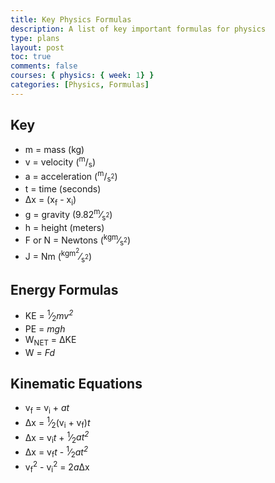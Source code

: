 ```yaml
---
title: Key Physics Formulas
description: A list of key important formulas for physics
type: plans
layout: post
toc: true
comments: false
courses: { physics: { week: 1} }
categories: [Physics, Formulas]
---
```

## Key
- m = mass (kg)
- v = velocity (<sup>m</sup>/<sub>s</sub>)
- a = acceleration (<sup>m</sup>/<sub>s<sup>2</sup></sub>)
- t = time (seconds)
- ∆x = (x<sub>f</sub> - x<sub>i</sub>)
- g = gravity (9.82<sup>m</sup>&frasl;<sub>s<sup>2</sup></sub>)
- h = height (meters)
- F or N = Newtons (<sup>kgm</sup>&frasl;<sub>s<sup>2</sup></sub>)
- J = Nm (<sup>kgm<sup>2</sup></sup>&frasl;<sub>s<sup>2</sup></sub>)

## Energy Formulas
- KE = <sup>1</sup>&frasl;<sub>2</sub>*mv<sup>2</sup>*
- PE = *mgh*
- W<sub>NET</sub> = ΔKE 
- W = *Fd*

## Kinematic Equations
- v<sub>f</sub> = v<sub>i</sub> + *at*
- ∆x = <sup>1</sup>&frasl;<sub>2</sub>(v<sub>i</sub> + v<sub>f</sub>)*t*
- ∆x = v<sub>i</sub>*t* + <sup>1</sup>&frasl;<sub>2</sub>*at<sup>2</sup>*
- ∆x = v<sub>f</sub>*t* - <sup>1</sup>&frasl;<sub>2</sub>*at<sup>2</sup>*
- v<sub>f</sub><sup>2</sup> - v<sub>i</sub><sup>2</sup> = 2*a*∆x